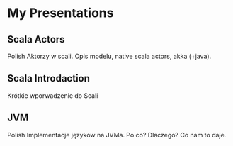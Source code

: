 # My Presentations
## Scala Actors
Polish
Aktorzy w scali. Opis modelu, native scala actors, akka (+java).
## Scala Introdaction
Krótkie wporwadzenie do Scali
## JVM
Polish
Implementacje języków na JVMa. Po co? Dlaczego? Co nam to daje.
